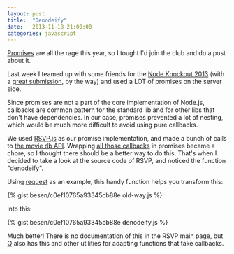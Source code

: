 ```yaml
---
layout: post
title:  "Denodeify"
date:   2013-11-18 21:00:00
categories: javascript
---
```


[Promises](http://wiki.commonjs.org/wiki/Promises/A) are all the rage this year, so I tought I'd join the club and do a post about it.

Last week I teamed up with some friends for the [Node Knockout 2013](http://2013.nodeknockout.com/)
(with a [great submission](http://cinemafu.com/), by the way) and used a LOT of promises on the server side.

Since promises are not a part of the core implementation of Node.js, callbacks are common pattern for the
standard lib and for other libs that don't have dependencies. In our case, promises prevented
a lot of nesting, which would be much more difficult to avoid using pure callbacks.

We used [RSVP.js](https://github.com/tildeio/rsvp.js) as our promise implementation, and made a bunch of calls to
[the movie db API](http://www.themoviedb.org/documentation/api). Wrapping [all those callbacks](https://github.com/raqqa/node-tmdb) in promises became a chore, so I thought there should be a better way to do this. That's when I decided to take a look at the source code of RSVP, and noticed the function "denodeify".

Using [request](https://github.com/mikeal/request) as an example, this handy function helps you transform this:

{% gist besen/c0ef10765a93345cb88e old-way.js %}

into this:

{% gist besen/c0ef10765a93345cb88e denodeify.js %}

Much better! There is no documentation of this in the RSVP main page, but [Q](https://github.com/kriskowal/q)
also has this and other utilities for adapting functions that take callbacks.
